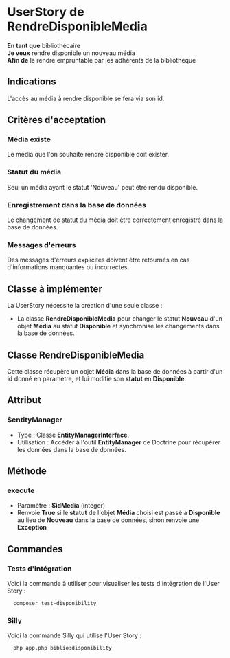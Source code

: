 # UserStory de RendreDisponibleMedia

**En tant que** bibliothécaire  
**Je veux** rendre disponible un nouveau média  
**Afin de** le rendre empruntable par les adhérents de la bibliothèque

## Indications

L'accès au média à rendre disponible se fera via son id.

## Critères d'acceptation

### Média existe

Le média que l'on souhaite rendre disponible doit exister.

### Statut du média

Seul un média ayant le statut 'Nouveau' peut être rendu disponible.

### Enregistrement dans la base de données

Le changement de statut du média doit être correctement enregistré dans la base de données.

### Messages d'erreurs

Des messages d'erreurs explicites doivent être retournés en cas d'informations manquantes ou incorrectes.

## Classe à implémenter

La UserStory nécessite la création d'une seule classe :  

- La classe **RendreDisponibleMedia** pour changer le statut **Nouveau** d'un objet **Média** au statut **Disponible** et synchronise les changements dans la base de données.

## Classe RendreDisponibleMedia

Cette classe récupère un objet **Média** dans la base de données à partir d'un **id** donné en paramètre, et lui modifie son **statut** en **Disponible**.

## Attribut

### $entityManager

- Type : Classe **EntityManagerInterface**.
- Utilisation : Accéder à l'outil **EntityManager** de Doctrine pour récupérer les données dans la base de données.

## Méthode

### execute

- Paramètre : **$idMedia** (integer)
- Renvoie **True** si le **statut** de l'objet **Média** choisi est passé à **Disponible** au lieu de **Nouveau** dans la base de données, sinon renvoie une **Exception**

## Commandes

### Tests d'intégration
Voici la commande à utiliser pour visualiser les tests d'intégration de l'User Story :
```batch
  composer test-disponibility
```

### Silly
Voici la commande Silly qui utilise l'User Story :
```batch
  php app.php biblio:disponibility
```